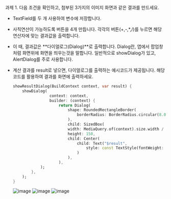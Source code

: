 과제 1. 다음 조건을 확인하고, 첨부된 3가지의 이미지 화면과 같은 결과를 만드세요.

- TextField를 두 개 사용하여 변수에 저장합니다.
- 사칙연산이 가능하도록 버튼을 4개 만듭니다. 각각의 버튼(+,-,*,/)를 누르면 해당 연산자에 맞는 결과값을 출력합니다.
- 이 때, 결과값은 **다이얼로그(Dialog)**로 출력합니다.
Dialog란, 앱에서 팝업창처럼 화면위에 화면을 띄우는것을 말합니다. 
일반적으로 showDialog가 있고, AlertDialog를 주로 사용합니다.
- 계산 결과를 result로 넣으면, 다이얼로그를 출력하는 예시코드가 제공됩니다. 
해당 코드를 활용하여 결과를 화면에 출력하세요.
    
    ```dart
    showResultDialog(BuildContext context, var result) {
    	showDialog(
    				context: context,
    				builder: (context) {
    					return Dialog(
    						shape: RoundedRectangleBorder(
    							borderRadius: BorderRadius.circular(8.0)
    						),
    						child: SizedBox(
    						width: MediaQuery.of(context).size.width / 2,
    						height: 150,
    						child: Center(
    							child: Text("$result", 
    								style: const TextStyle(fontWeight: FontWeight.bold),
    							)
    						),
    					),
    			);
    		},
    	);
    }
    ```
    ![image](https://github.com/9weeks-flutter-sfac/assignment-hyejoo/assets/134242825/38b07c03-7df4-41e6-b3b3-47aea33274e6)
    ![image](https://github.com/9weeks-flutter-sfac/assignment-hyejoo/assets/134242825/04707e29-7bd6-413c-b512-8a7fc5dcb6a9)
    ![image](https://github.com/9weeks-flutter-sfac/assignment-hyejoo/assets/134242825/04cff8f0-3584-41e7-92e3-f22088b2e698)

